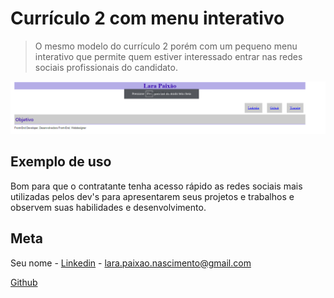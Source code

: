 # Currículo 2 com menu interativo
> O mesmo modelo do currículo 2 porém com um pequeno menu interativo que permite quem estiver interessado entrar nas redes sociais profissionais do candidato.


![](fotomenu.png)



## Exemplo de uso

Bom para que o contratante tenha acesso rápido as redes sociais mais utilizadas pelos dev's para apresentarem seus projetos e trabalhos e observem suas habilidades e desenvolvimento.



## Meta

Seu nome - [Linkedin](www.linkedin.com/in/larapaixao) - lara.paixao.nascimento@gmail.com



[Github](https://github.com/LPaixao18)

